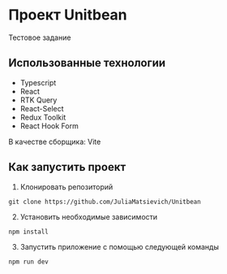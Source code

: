 # Проект Unitbean

Тестовое задание

## Использованные технологии

- Typescript
- React
- RTK Query
- React-Select
- Redux Toolkit
- React Hook Form
  
В качестве сборщика: Vite

## Как запустить проект

1. Клонировать репозиторий

```
git clone https://github.com/JuliaMatsievich/Unitbean
```

2. Установить необходимые зависимости

```
npm install
```

3. Запустить приложение с помощью следующей команды

```
npm run dev
```
